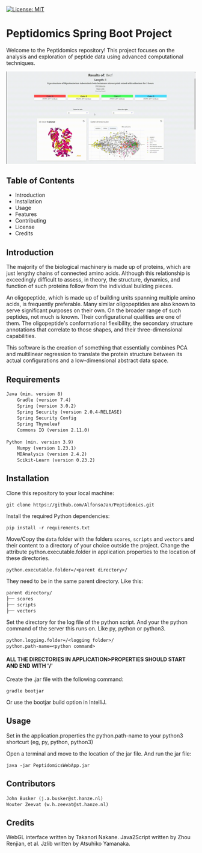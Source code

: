 [![License: MIT](https://img.shields.io/badge/License-MIT-yellow.svg)](https://opensource.org/licenses/MIT)

# Peptidomics Spring Boot Project

Welcome to the Peptidomics repository! This project focuses on the analysis and exploration of peptide data using advanced computational techniques.

![image](src/main/resources/static/images/tutorial.gif)

## Table of Contents

* Introduction
* Installation
* Usage
* Features
* Contributing
* License
* Credits

## Introduction

The majority of the biological machinery is made up of proteins, which are just lengthy chains of connected amino acids. Although this relationship is exceedingly difficult to assess, in theory, the structure, dynamics, and function of such proteins follow from the individual building pieces.

An oligopeptide, which is made up of building units spanning multiple amino acids, is frequently preferable. Many similar oligopeptides are also known to serve significant purposes on their own. On the broader range of such peptides, not much is known. Their configurational qualities are one of them. The oligopeptide's conformational flexibility, the secondary structure annotations that correlate to those shapes, and their three-dimensional capabilities.

This software is the creation of something that essentially combines PCA and multilinear regression to translate the protein structure between its actual configurations and a low-dimensional abstract data space.

## Requirements
````
Java (min. version 8)
    Gradle (version 7.4)
    Spring (version 3.0.2)
    Spring Security (version 2.0.4-RELEASE)
    Spring Security Config
    Spring Thymeleaf
    Commons IO (version 2.11.0)

Python (min. version 3.9)
    Numpy (version 1.23.1)
    MDAnalysis (version 2.4.2)
    Scikit-Learn (version 0.23.2)
````
## Installation
Clone this repository to your local machine:
````
git clone https://github.com/AlfonsoJan/Peptidomics.git
````

Install the required Python dependencies:
````
pip install -r requirements.txt
````

Move/Copy the `data` folder with the folders `scores`, `scripts` and `vectors` and their content to a directory of your choice outside the project.
Change the attribute python.executable.folder in application.properties to the location of these directories.
```
python.executable.folder=/<parent directory>/
```

They need to be in the same parent directory. Like this:

```
parent directory/
├── scores
├── scripts
├── vectors
```

Set the directory for the log file of the python script. And your the python command of the server this runs on. Like py, python or python3.

```
python.logging.folder=/<logging folder>/
python.path-name=<python command>
```

#### **ALL THE DIRECTORIES IN APPLICATION>PROPERTIES SHOULD START AND END WITH '/'**

Create the .jar file with the following command:
```
gradle bootjar
```
Or use the bootjar build option in IntelliJ.


## Usage

Set in the application.properties the python.path-name to your python3 shortcurt (eg, py, python, python3)

Open a terminal and move to the location of the jar file. And run the jar file:
```
java -jar PeptidomicsWebApp.jar
```

## Contributors
```
John Busker (j.a.busker@st.hanze.nl)
Wouter Zeevat (w.h.zeevat@st.hanze.nl)
```

## Credits
WebGL interface written by Takanori Nakane. Java2Script written by Zhou Renjian, et al. Jzlib written by Atsuhiko Yamanaka. 
